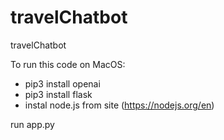 # travelChatbot
travelChatbot



To run this code on MacOS:

- pip3 install openai
- pip3 install flask
- instal node.js from site (https://nodejs.org/en)

run app.py
